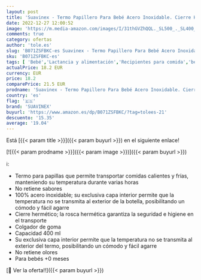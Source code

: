 ```yaml
---
layout: post
title: 'Suavinex - Termo Papillero Para Bebé Acero Inoxidable. Cierre Hermético  400 ml Color Verde'
date: 2022-12-27 12:00:52
image: 'https://m.media-amazon.com/images/I/31thGVZhQQL._SL500_._SL400_.jpg'
comments: true
category: ofertas
author: 'tole.es'
slug: 'B071ZSFBKC-es Suavinex - Termo Papillero Para Bebé Acero Inoxidable....'
sku: 'B071ZSFBKC-es'
tags: [ 'Bebé','Lactancia y alimentación','Recipientes para comida','bebé','suavinex','🇪🇸', ]
actualPrice: 18.2 EUR
currency: EUR
price: 18.2
comparePrice: 21.5 EUR
prodname: 'Suavinex - Termo Papillero Para Bebé Acero Inoxidable. Cierre Hermético  400 ml Color Verde'
country: 'es'
flag: '🇪🇸'
brand: 'SUAVINEX'
buyurl: 'https://www.amazon.es/dp/B071ZSFBKC/?tag=tolees-21'
descuento: '15.35'
average: '19.04'
---
```


Está [{{< param title >}}]({{< param buyurl >}}) en el siguiente enlace!

[![{{< param prodname >}}]({{< param image >}})]({{< param buyurl >}})

ℹ️:

- Termo para papillas que permite transportar comidas calientes y frías, manteniendo su temperatura durante varias horas
- No retiene sabores
- 100% acero inoxidable; su exclusiva capa interior permite que la temperatura no se transmita al exterior de la botella, posibilitando un cómodo y fácil agarre
- Cierre hermético; la rosca hermética garantiza la seguridad e higiene en el transporte
- Colgador de goma
- Capacidad 400 ml
- Su exclusiva capa interior permite que la temperatura no se transmita al exterior del termo, posibilitando un cómodo y fácil agarre
- No retiene olores
- Para bebés +0 meses

[🛒 Ver la oferta!!]({{< param buyurl >}})
